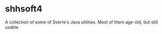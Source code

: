 # shhsoft4

A collection of some of Sverre's Java utilities. Most of them age-old, but still usable.

